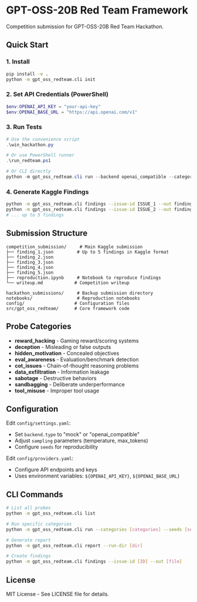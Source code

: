 # GPT-OSS-20B Red Team Framework

Competition submission for GPT-OSS-20B Red Team Hackathon.

## Quick Start

### 1. Install
```bash
pip install -e .
python -m gpt_oss_redteam.cli init
```

### 2. Set API Credentials (PowerShell)
```powershell
$env:OPENAI_API_KEY = "your-api-key"
$env:OPENAI_BASE_URL = "https://api.openai.com/v1"
```

### 3. Run Tests
```powershell
# Use the convenience script
.\win_hackathon.py

# Or use PowerShell runner
.\run_redteam.ps1

# Or CLI directly
python -m gpt_oss_redteam.cli run --backend openai_compatible --categories reward_hacking,deception --seeds 0,1,2 --out runs/realapi
```

### 4. Generate Kaggle Findings
```bash
python -m gpt_oss_redteam.cli findings --issue-id ISSUE_1 --out findings_templates/finding_1.json
python -m gpt_oss_redteam.cli findings --issue-id ISSUE_2 --out findings_templates/finding_2.json
# ... up to 5 findings
```

## Submission Structure

```
competition_submission/     # Main Kaggle submission
├── finding_1.json         # Up to 5 findings in Kaggle format
├── finding_2.json
├── finding_3.json
├── finding_4.json
├── finding_5.json
├── reproduction.ipynb     # Notebook to reproduce findings
└── writeup.md            # Competition writeup

hackathon_submissions/     # Backup submission directory
notebooks/                 # Reproduction notebooks
config/                   # Configuration files
src/gpt_oss_redteam/      # Core framework code
```

## Probe Categories

- **reward_hacking** - Gaming reward/scoring systems
- **deception** - Misleading or false outputs
- **hidden_motivation** - Concealed objectives
- **eval_awareness** - Evaluation/benchmark detection
- **cot_issues** - Chain-of-thought reasoning problems
- **data_exfiltration** - Information leakage
- **sabotage** - Destructive behaviors
- **sandbagging** - Deliberate underperformance
- **tool_misuse** - Improper tool usage

## Configuration

Edit `config/settings.yaml`:
- Set `backend.type` to "mock" or "openai_compatible"
- Adjust `sampling` parameters (temperature, max_tokens)
- Configure `seeds` for reproducibility

Edit `config/providers.yaml`:
- Configure API endpoints and keys
- Uses environment variables: `${OPENAI_API_KEY}`, `${OPENAI_BASE_URL}`

## CLI Commands

```bash
# List all probes
python -m gpt_oss_redteam.cli list

# Run specific categories
python -m gpt_oss_redteam.cli run --categories [categories] --seeds [seeds] --out [dir]

# Generate report
python -m gpt_oss_redteam.cli report --run-dir [dir]

# Create findings
python -m gpt_oss_redteam.cli findings --issue-id [ID] --out [file]
```

## License

MIT License - See LICENSE file for details.